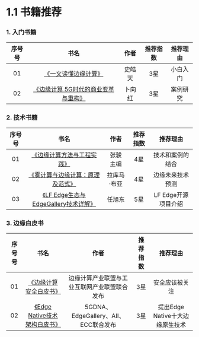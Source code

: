 # 1.1 书籍推荐

### 1. 入门书籍

| 序号号 | 书名 | 作者 | 推荐指数 | 推荐理由 |
| :---: | :---: | :---: | :---: | :---: |
| 01 | [《一文读懂边缘计算》](https://item.jd.com/70797681276.html) | 史皓天 | 3星 | 小白入门 |
| 02 | [《边缘计算 5G时代的商业变革与重构》](https://item.jd.com/12600667.html) | 卜向红 | 3星 | 案例研究 |

### 2. 技术书籍

| 序号号 | 书名 | 作者 | 推荐指数 | 推荐理由 |
| :---: | :---: | :---: | :---: | :---: |
| 01 | [《边缘计算方法与工程实践》](https://item.jd.com/12646088.html) | 张骏 主编 | 4星 | 技术和案例的结合 |
| 02 | [《雾计算与边缘计算：原理及范式》](https://item.jd.com/12617915.html) | 拉库马·布亚 | 4星 | 边缘未来技术预测 |
| 03 | [《LF Edge生态与EdgeGallery技术详解》](https://item.jd.com/13050804.html) | 任旭东 | 5星 | LF Edge开源项目介绍 |

### 3. 边缘白皮书

| 序号号 | 书名 | 作者 | 推荐指数 | 推荐理由 |
| :---: | :---: | :---: | :---: | :---: |
| 01 | [《边缘计算安全白皮书》](http://eversec.com.cn/wp-content/uploads/2019/11/%E8%BE%B9%E7%BC%98%E8%AE%A1%E7%AE%97%E5%AE%89%E5%85%A8%E7%99%BD%E7%9A%AE%E4%B9%A6.pdf) | 边缘计算产业联盟与工业互联网产业联盟联合发布 | 3星 | 安全应该被关注 |
| 02 | [《Edge Native技术架构白皮书》](https://pmo32e887-pic2.ysjianzhan.cn/upload/Edge-Native-Technical-Architecture-White-Paper.pdf) | 5GDNA、EdgeGallery、AII、ECC联合发布 | 3星 | 提出Edge Native十大边缘原生技术 |



